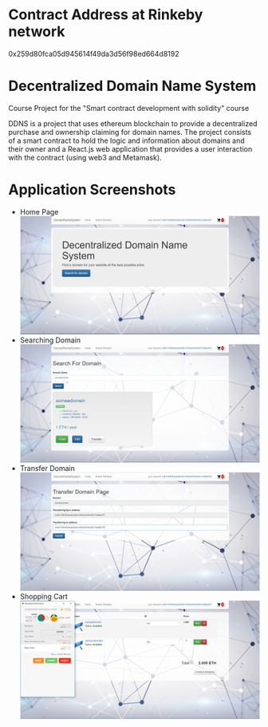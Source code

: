 # Contract Address at Rinkeby network 
0x259d80fca05d945614f49da3d56f98ed664d8192

# Decentralized Domain Name System
Course Project for the "Smart contract development with solidity" course

DDNS is a project that uses ethereum blockchain to provide a decentralized purchase and ownership claiming for domain names. The project consists
of a smart contract to hold the logic and information about domains and their owner and a React.js web application that provides a user
interaction with the contract (using web3 and Metamask). 

# Application Screenshots
  - Home Page
    ![image](./application-images/home.png)
  - Searching Domain
    ![image](./application-images/search-domain.png)
  - Transfer Domain
    ![image](./application-images/transfer.png)
  - Shopping Cart
    ![image](./application-images/cart.png) 